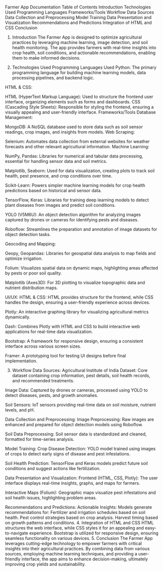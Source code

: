 Farmer App Documentation
Table of Contents
Introduction
Technologies Used
Programming Languages
Frameworks/Tools
Workflow
Data Sources
Data Collection and Preprocessing
Model Training
Data Presentation and Visualization
Recommendations and Predictions
Integration of HTML and CSS
Conclusion
1. Introduction
The Farmer App is designed to optimize agricultural practices by leveraging machine learning, image detection, and soil health monitoring. The app provides farmers with real-time insights into crop health, soil conditions, and actionable recommendations, enabling them to make informed decisions.

2. Technologies Used
Programming Languages Used
Python:
The primary programming language for building machine learning models, data processing pipelines, and backend logic.

HTML & CSS:

HTML (HyperText Markup Language): Used to structure the frontend user interface, organizing elements such as forms and dashboards.
CSS (Cascading Style Sheets): Responsible for styling the frontend, ensuring a visually appealing and user-friendly interface.
Frameworks/Tools
Database Management:

MongoDB:
A NoSQL database used to store data such as soil sensor readings, crop images, and insights from models.
Web Scraping:

Selenium:
Automates data collection from external websites for weather forecasts and other relevant agricultural information.
Machine Learning:

NumPy, Pandas:
Libraries for numerical and tabular data processing, essential for handling sensor data and soil metrics.

Matplotlib, Seaborn:
Used for data visualization, creating plots to track soil health, pest presence, and crop conditions over time.

Scikit-Learn:
Powers simpler machine learning models for crop health predictions based on historical and sensor data.

TensorFlow, Keras:
Libraries for training deep learning models to detect plant diseases from images and predict soil conditions.

YOLO (V5M6U):
An object detection algorithm for analyzing images captured by drones or cameras for identifying pests and diseases.

Roboflow:
Streamlines the preparation and annotation of image datasets for object detection tasks.

Geocoding and Mapping:

Geopy, Geopandas:
Libraries for geospatial data analysis to map fields and optimize irrigation.

Folium:
Visualizes spatial data on dynamic maps, highlighting areas affected by pests or poor soil quality.

Matplotlib (Axes3D):
For 3D plotting to visualize topographic data and nutrient distribution maps.

UI/UX:
HTML & CSS:
HTML provides structure for the frontend, while CSS handles the design, ensuring a user-friendly experience across devices.

Plotly:
An interactive graphing library for visualizing agricultural metrics dynamically.

Dash:
Combines Plotly with HTML and CSS to build interactive web applications for real-time data visualization.

Bootstrap:
A framework for responsive design, ensuring a consistent interface across various screen sizes.

Framer:
A prototyping tool for testing UI designs before final implementation.

3. Workflow
Data Sources:
Agricultural Institute of India Dataset:
Core dataset containing crop information, pest details, soil health records, and recommended treatments.

Image Data:
Captured by drones or cameras, processed using YOLO to detect diseases, pests, and growth anomalies.

Soil Sensors:
IoT sensors providing real-time data on soil moisture, nutrient levels, and pH.

Data Collection and Preprocessing:
Image Preprocessing:
Raw images are enhanced and prepared for object detection models using Roboflow.

Soil Data Preprocessing:
Soil sensor data is standardized and cleaned, formatted for time-series analysis.

Model Training:
Crop Disease Detection:
YOLO model trained using images of crops to detect early signs of disease and pest infestations.

Soil Health Prediction:
TensorFlow and Keras models predict future soil conditions and suggest actions like fertilization.

Data Presentation and Visualization:
Frontend (HTML, CSS, Plotly):
The user interface displays real-time insights, graphs, and maps for farmers.

Interactive Maps (Folium):
Geographic maps visualize pest infestations and soil health issues, highlighting problem areas.

Recommendations and Predictions:
Actionable Insights:
Models generate recommendations for:
Fertilizer and irrigation schedules based on soil health.
Pest control strategies based on crop analysis.
Harvest timing based on growth patterns and conditions.
4. Integration of HTML and CSS
HTML structures the web interface, while CSS styles it for an appealing and easy-to-navigate experience.
Bootstrap is utilized for responsive design, ensuring seamless functionality on various devices.
5. Conclusion
The Farmer App leverages cutting-edge technology to empower farmers with critical insights into their agricultural practices. By combining data from various sources, employing machine learning techniques, and providing a user-friendly interface, the app aims to enhance decision-making, ultimately improving crop yields and sustainability.